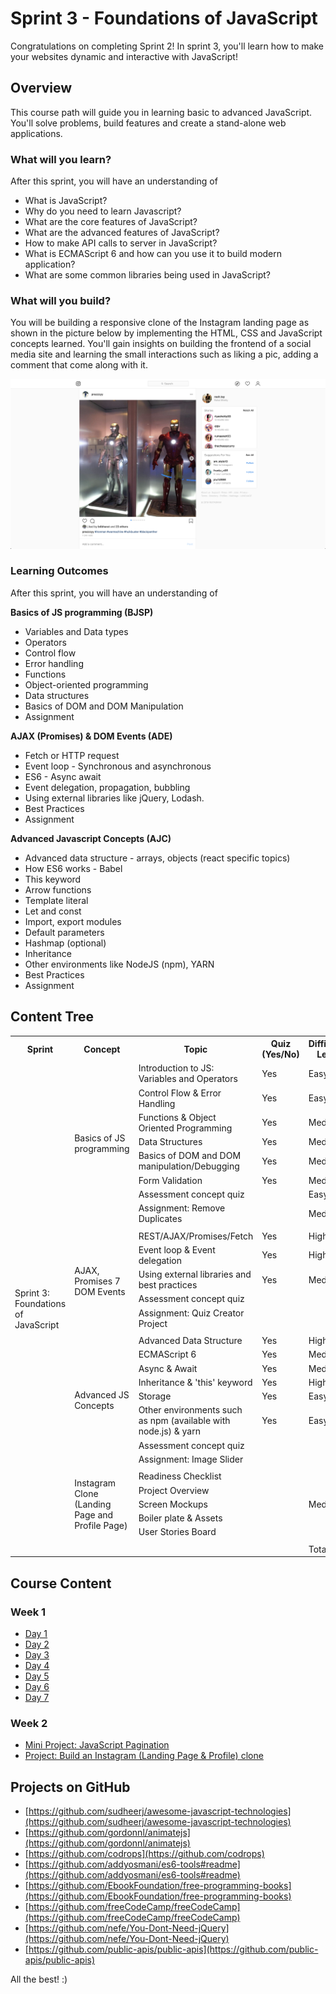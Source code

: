 
# Sprint 3 - Foundations of JavaScript
Congratulations on completing Sprint 2!  In sprint 3, you'll learn how to make your websites dynamic and interactive with JavaScript!

## Overview

This course path will guide you in learning basic to advanced JavaScript. You'll solve problems, build features and create a stand-alone web applications.

### What will you learn?

After this sprint, you will have an understanding of
- What is JavaScript?
- Why do you need to learn Javascript?
- What are the core features of JavaScript?
- What are the advanced features of JavaScript?
- How to make API calls to server in JavaScript?
- What is ECMAScript 6 and how can you use it to build modern application?
- What are some common libraries being used in JavaScript?

### What will you build?
You will be building a responsive clone of the Instagram landing page as shown in the picture below by implementing the HTML, CSS and JavaScript concepts learned. You'll gain insights on building the frontend of a social media site and learning the small interactions such as liking a pic, adding a comment that come along with it.

![Instagram Clone](week_2/insta.png)


### Learning Outcomes
After this sprint, you will have an understanding of

**Basics of JS programming (BJSP)**
 - Variables and Data types
 - Operators
 - Control flow
 - Error handling
 - Functions
 - Object-oriented programming
 - Data structures
 - Basics of DOM and DOM Manipulation
 - Assignment

 **AJAX (Promises) & DOM Events (ADE)**
 - Fetch or HTTP request
 - Event loop - Synchronous and asynchronous
 - ES6 - Async await
 - Event delegation, propagation, bubbling
 - Using external libraries like jQuery, Lodash.
 - Best Practices
 - Assignment

**Advanced Javascript Concepts (AJC)**
 - Advanced data structure - arrays, objects (react specific topics)
 - How ES6 works - Babel
 - This keyword
 - Arrow functions
 - Template literal
 - Let and const
 - Import, export modules
 - Default parameters
 - Hashmap (optional)
 - Inheritance
 - Other environments like NodeJS (npm), YARN
 - Best Practices
 - Assignment


## Content Tree

<table>
  <tr>
    <th>Sprint</th>
    <th>Concept</th>
    <th>Topic</th>
    <th>Quiz (Yes/No)</th>
    <th>Difficulty Level</th>
    <th>Estimated Time</th>
  </tr>
  <tr>
    <td rowspan="32">Sprint 3: Foundations of JavaScript</td>
    <td rowspan="8">Basics of JS programming</td>
    <td>Introduction to JS: Variables and Operators</td>
    <td>Yes</td>
    <td>Easy</td>
    <td>1 hour</td>
  </tr>
  <tr>
    <td>Control Flow &amp; Error Handling</td>
    <td>Yes</td>
    <td>Easy</td>
    <td>2 hours</td>
  </tr>
  <tr>
    <td>Functions &amp; Object Oriented Programming</td>
    <td>Yes</td>
    <td>Medium</td>
    <td>2 hours</td>
  </tr>
  <tr>
    <td>Data Structures</td>
    <td>Yes</td>
    <td>Medium</td>
    <td>2 hours</td>
  </tr>
  <tr>
    <td>Basics of DOM and DOM manipulation/Debugging</td>
    <td>Yes</td>
    <td>Medium</td>
    <td>3 hours</td>
  </tr>
  <tr>
    <td>Form Validation</td>
    <td>Yes</td>
    <td>Medium</td>
    <td>1 hour</td>
  </tr>
  <tr>
    <td>Assessment concept quiz</td>
    <td></td>
    <td>Easy</td>
    <td>20 min</td>
  </tr>
  <tr>
    <td>Assignment: Remove Duplicates</td>
    <td></td>
    <td>Medium</td>
    <td>1 hour</td>
  </tr>
  <tr>
    <td colspan="5"></td>
  </tr>
  <tr>
    <td rowspan="6">AJAX, Promises 7 DOM Events</td>
    <td>REST/AJAX/Promises/Fetch</td>
    <td>Yes</td>
    <td>High</td>
    <td>3 hour</td>
  </tr>
  <tr>
    <td>Event loop &amp; Event delegation</td>
    <td>Yes</td>
    <td>High</td>
    <td>1 hour</td>
  </tr>
  <tr>
    <td>Using external libraries and best practices</td>
    <td>Yes</td>
    <td>Medium</td>
    <td>1 hour</td>
  </tr>
  <tr>
    <td>Assessment concept quiz</td>
    <td></td>
    <td></td>
    <td>20 min</td>
  </tr>
  <tr>
    <td>Assignment: Quiz Creator Project</td>
    <td></td>
    <td></td>
    <td>2 hour</td>
  </tr>
  <tr>
    <td colspan="5"></td>
  </tr>
  <tr>
    <td rowspan="8">Advanced JS Concepts</td>
    <td>Advanced Data Structure</td>
    <td>Yes</td>
    <td>High</td>
    <td>1 hour</td>
  </tr>
  <tr>
    <td>ECMAScript 6</td>
    <td>Yes</td>
    <td>Medium</td>
    <td>2 hour</td>
  </tr>
  <tr>
    <td>Async &amp; Await</td>
    <td>Yes</td>
    <td>Medium</td>
    <td>1 hour</td>
  </tr>
  <tr>
    <td>Inheritance &amp; 'this' keyword</td>
    <td>Yes</td>
    <td>High</td>
    <td>1 hour</td>
  </tr>
  <tr>
    <td>Storage</td>
    <td>Yes</td>
    <td>Easy</td>
    <td>1 hour</td>
  </tr>
  <tr>
    <td>Other environments such as npm (available with node.js) &amp; yarn</td>
    <td>Yes</td>
    <td>Easy</td>
    <td>1 hour</td>
  </tr>
  <tr>
    <td>Assessment concept quiz</td>
    <td></td>
    <td></td>
    <td>20 min</td>
  </tr>
  <tr>
    <td>Assignment: Image Slider</td>
    <td></td>
    <td></td>
    <td>2 hour</td>
  </tr>
  <tr>
    <td colspan="5"></td>
  </tr>
  <tr>
    <td rowspan="5">Instagram Clone (Landing Page and Profile Page)</td>
    <td>Readiness Checklist</td>
    <td rowspan="5"></td>
    <td rowspan="5">Medium</td>
    <td rowspan="5">30 hours</td>
  </tr>
  <tr>
    <td>Project Overview</td>
  </tr>
  <tr>
    <td>Screen Mockups</td>
  </tr>
  <tr>
    <td>Boiler plate &amp; Assets</td>
  </tr>
  <tr>
    <td>User Stories Board</td>
  </tr>
  <tr>
    <td colspan="5"></td>
  </tr>
  <tr>
    <td colspan="3"></td>
    <td>Total</td>
    <td>68 hours</td>
  </tr>
</table>


## Course Content
### Week 1
- [Day 1](week_1/day_1.md)
- [Day 2](week_1/day_2.md)
- [Day 3](week_1/day_3.md)
- [Day 4](week_1/day_4.md)
- [Day 5](week_1/day_5.md)
- [Day 6](week_1/day_6.md)
- [Day 7](week_1/day_7.md)

### Week 2
- [Mini Project: JavaScript Pagination](week_2/mini_project.md)
- [Project: Build an Instagram (Landing Page & Profile) clone](week_2/project.md)


## Projects on GitHub
- [https://github.com/sudheerj/awesome-javascript-technologies](https://github.com/sudheerj/awesome-javascript-technologies)
- [https://github.com/gordonnl/animatejs](https://github.com/gordonnl/animatejs)
- [https://github.com/codrops](https://github.com/codrops)
- [https://github.com/addyosmani/es6-tools#readme](https://github.com/addyosmani/es6-tools#readme)
- [https://github.com/EbookFoundation/free-programming-books](https://github.com/EbookFoundation/free-programming-books)
- [https://github.com/freeCodeCamp/freeCodeCamp](https://github.com/freeCodeCamp/freeCodeCamp)
- [https://github.com/nefe/You-Dont-Need-jQuery](https://github.com/nefe/You-Dont-Need-jQuery)
- [https://github.com/public-apis/public-apis](https://github.com/public-apis/public-apis)

All the best! :)
